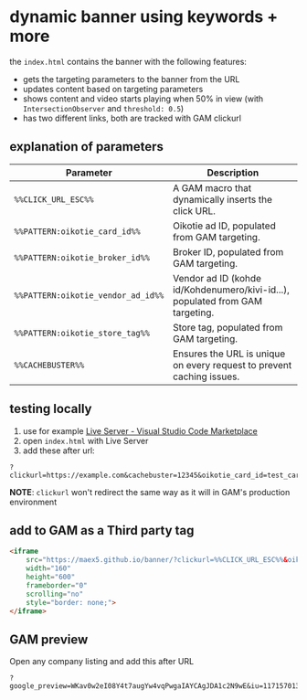 # dynamic banner using keywords + more
the `index.html` contains the banner with the following features:
- gets the targeting parameters to the banner from the URL
- updates content based on targeting parameters
- shows content and video starts playing when 50% in view (with `IntersectionObserver` and `threshold: 0.5`)
- has two different links, both are tracked with GAM clickurl

## explanation of parameters

| Parameter                  | Description                                                                 |
|----------------------------|-----------------------------------------------------------------------------|
| `%%CLICK_URL_ESC%%`        | A GAM macro that dynamically inserts the click URL.          |
| `%%PATTERN:oikotie_card_id%%` | Oikotie ad ID, populated from GAM targeting. |
| `%%PATTERN:oikotie_broker_id%%` | Broker ID, populated from GAM targeting.      |
| `%%PATTERN:oikotie_vendor_ad_id%%` | Vendor ad ID (kohde id/Kohdenumero/kivi-id...), populated from GAM targeting. |
| `%%PATTERN:oikotie_store_tag%%` | Store tag, populated from GAM targeting.      |
| `%%CACHEBUSTER%%`          | Ensures the URL is unique on every request to prevent caching issues.      |

## testing locally
1. use for example [Live Server - Visual Studio Code Marketplace](https://marketplace.visualstudio.com/items?itemName=ritwickdey.LiveServer)
2. open `index.html` with Live Server
3. add these after url:
```
?clickurl=https://example.com&cachebuster=12345&oikotie_card_id=test_card&oikotie_broker_id=test_broker&oikotie_vendor_ad_id=test_vendor&oikotie_store_tag=test_tag
```
**NOTE**: `clickurl` won't redirect the same way as it will in GAM's production environment

## add to GAM as a Third party tag
```html
<iframe
    src="https://maex5.github.io/banner/?clickurl=%%CLICK_URL_ESC%%&oikotie_card_id=%%PATTERN:oikotie_card_id%%&oikotie_broker_id=%%PATTERN:oikotie_broker_id%%&oikotie_vendor_ad_id=%%PATTERN:oikotie_vendor_ad_id%%&oikotie_store_tag=%%PATTERN:oikotie_store_tag%%&cachebuster=%%CACHEBUSTER%%"
    width="160"
    height="600"
    frameborder="0"
    scrolling="no"
    style="border: none;">
</iframe>
```

## GAM preview
Open any company listing and add this after URL
```
?google_preview=WKav0w2eI08Y4t7augYw4vqPwgaIAYCAgJDA1c2N9wE&iu=117157013&gdfp_req=1&lineItemId=6850407285&creativeId=138499664789
```
